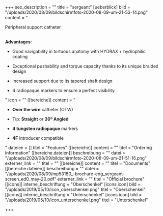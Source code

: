 +++
seo_description = ""
title = "sergeant"
[ueberblick]
bild = "/uploads/2020/08/09/bildschirmfoto-2020-08-09-um-21-53-14.png"
content = "<p>Peripheral support catheter</p><p></p><p><br><strong>Advantages:</strong></p><ul><li><p>Good navigability in tortuous anatomy with HYDRAX + hydrophilic coating</p></li><li><p>Exceptional pushability and torque capacity thanks to its unique braided design</p></li><li><p>Increased support due to its tapered shaft design</p></li><li><p>4 radiopaque markers to ensure a perfect visibility</p></li></ul>"
icon = ""
[[bereiche]]
content = "<ul><li><p><strong>Over the wire</strong> catheter (OTW)</p></li><li><p>Tip: <strong>Straight</strong> or <strong>30º Angled</strong></p></li><li><p><strong>4 tungsten radiopaque</strong> markers</p></li><li><p><strong>4F</strong> introducer compatible</p></li></ul>"
dateien = []
titel = "Features"
[[bereiche]]
content = ""
titel = "Ordering Information"
[[bereiche.dateien]]
beschreibung = ""
datei = "/uploads/2020/08/09/bildschirmfoto-2020-08-09-um-21-51-16.png"
externer_link = ""
titel = ""
[[bereiche]]
content = ""
titel = "Documents"
[[bereiche.dateien]]
beschreibung = ""
datei = "/uploads/2020/08/09/mp53180_-brochure-eng_sergeant-screen_ed0_may-20.pdf"
externer_link = ""
titel = "Official brochure"
[[icons]]
interne_beschriftung = "Oberschenkel"
[icons.icon]
bild = "/uploads/2019/05/10/icon_oberschenkel.png"
titel = "Oberschenkel"
[[icons]]
interne_beschriftung = "Unterschenkel"
[icons.icon]
bild = "/uploads/2019/05/10/icon_unterschenkel.png"
titel = "Unterschenkel"

+++
